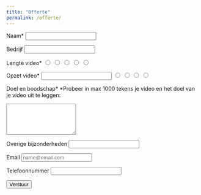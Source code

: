 ```yaml
---
title: "Offerte"
permalink: /offerte/
---
```


<form class="form" action="https://docs.google.com/forms/u/0/d/e/1FAIpQLSehi6hz4h-a02lqrSbJ9DreY2nSjbxvEpmk-cBnUPosEbwVJQ/formResponse">
  
  <label>Naam*</label>
  <input name="entry.2005620554" type="text" required />
  
  <label>Bedrijf</label>
  <input name="entry.764249793" type="text" />
  
  <label>Lengte video*</label>
  <input type="radio" name="entry.250976144" value="0-2min" id="group_250976144_1">
  <input type="radio" name="entry.250976144" value="3-5min" id="group_250976144_2">
  <input type="radio" name="entry.250976144" value="6-10min" id="group_250976144_3">
  <input type="radio" name="entry.250976144" value=">10min" id="group_250976144_4">
  <input type="radio" name="entry.250976144" value="weet ik nog niet" id="group_250976144_5">

  
  <label>Opzet video*</label>
  <input name="entry.1872826293" type="text" required />
  <input type="radio" name="entry.1872826293" value="neutraal: spreken zonder edit" id="group_1872826293_1">
  <input type="radio" name="entry.1872826293" value="greenscreen: spreken met achtergronden, animatie, slides of andere effecten" id="group_1872826293_2">
  <input type="radio" name="entry.1872826293" value="bewegend: rondleiding, samenspel etc." id="group_1872826293_3">
  <input type="radio" name="entry.1872826293" value="weet ik nog niet" id="group_1872826293_4">
  
  <label>Doel en boodschap*</label>
  *Probeer in max 1000 tekens je video en het doel van je video uit te leggen:
  <textarea rows="5" name="entry.1045781291" maxlength="1000" type="text" required ></textarea>
   
  <label>Overige bijzonderheden</label>
  <input name="entry.1065046570" maxlength="1000" type="text" />
   
  <label>Email</label>
  <input name="entry.1423248220" type="email" placeholder="name@email.com" required />
  
  <label>Telefoonnummer</label>
  <input name="entry.1065046570" type="text" required />
  
  <button type="submit">Verstuur</button>
  
</form>
